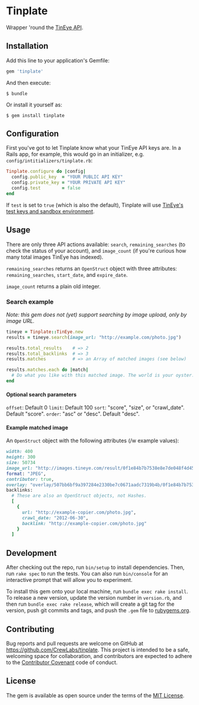 # Tinplate

Wrapper 'round the [TinEye API](https://services.tineye.com/developers/tineyeapi/).

## Installation

Add this line to your application's Gemfile:

```ruby
gem 'tinplate'
```

And then execute:

    $ bundle

Or install it yourself as:

    $ gem install tinplate

## Configuration

First you've got to let Tinplate know what your TinEye API keys are. In a Rails app, for example, this would go in an initializer, e.g. `config/intitializers/tinplate.rb`:

```ruby
Tinplate.configure do |config|
  config.public_key  = "YOUR PUBLIC API KEY"
  config.private_key = "YOUR PRIVATE API KEY"
  config.test        = false
end
```

If `test` is set to `true` (which is also the default), Tinplate will use [TinEye's test keys and sandbox environment](https://services.tineye.com/developers/tineyeapi/sandbox.html).


## Usage

There are only three API actions available: `search`, `remaining_searches` (to check the status of your account), and `image_count` (if you're curious how many total images TinEye has indexed).

`remaining_searches` returns an `OpenStruct` object with three attributes: `remaining_searches`, `start_date`, and `expire_date`.

`image_count` returns a plain old integer.

### Search example

*Note: this gem does not (yet) support searching by image upload, only by image URL.*

```ruby
tineye = Tinplate::TinEye.new
results = tineye.search(image_url: "http://example.com/photo.jpg")

results.total_results    # => 2
results.total_backlinks  # => 3
results.matches          # => an Array of matched images (see below)

results.matches.each do |match|
  # Do what you like with this matched image. The world is your oyster.
end
```

#### Optional search parameters

`offset`: Default 0
`limit`:  Default 100
`sort`:   "score", "size", or "crawl_date". Default "score".
`order`:  "asc" or "desc". Default "desc".

#### Example matched image

An `OpenStruct` object with the following attributes (/w example values):

```ruby
width: 400
height: 300
size: 50734
image_url: "http://images.tineye.com/result/0f1e84b7b7538e8e7de048f4d45eb8f579e3e999941b3341ed9a754eb447ebb1",
format: "JPEG",
contributor: true,
overlay: "overlay/507bb6bf9a397284e2330be7c0671aadc7319b4b/0f1e84b7b7538e8e7de048f4d45eb8f579e3e999941b3341ed9a754eb447ebb1?m21=-9.06952e-05&m22=0.999975&m23=0.0295591&m11=0.999975&m13=-0.0171177&m12=9.06952e-05",
backlinks:
  # These are also an OpenStruct objects, not Hashes.
  [
    {
      url: "http://example-copier.com/photo.jpg",
      crawl_date: "2012-06-30",
      backlink: "http://example-copier.com/photo.jpg"
    }
  ]
```

## Development

After checking out the repo, run `bin/setup` to install dependencies. Then, run `rake spec` to run the tests. You can also run `bin/console` for an interactive prompt that will allow you to experiment.

To install this gem onto your local machine, run `bundle exec rake install`. To release a new version, update the version number in `version.rb`, and then run `bundle exec rake release`, which will create a git tag for the version, push git commits and tags, and push the `.gem` file to [rubygems.org](https://rubygems.org).

## Contributing

Bug reports and pull requests are welcome on GitHub at https://github.com/CrewLabs/tinplate. This project is intended to be a safe, welcoming space for collaboration, and contributors are expected to adhere to the [Contributor Covenant](contributor-covenant.org) code of conduct.


## License

The gem is available as open source under the terms of the [MIT License](http://opensource.org/licenses/MIT).

